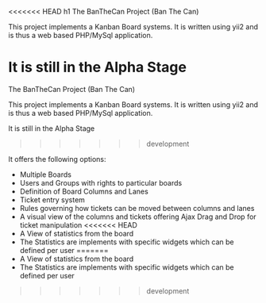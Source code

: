 <<<<<<< HEAD
h1 The BanTheCan Project (Ban The Can) 

This project implements a Kanban Board systems. It is written using yii2 and is thus a web based PHP/MySql application.

It is still in the Alpha Stage 
=======
The BanTheCan Project (Ban The Can)

This project implements a Kanban Board systems. It is written using yii2 and is thus a web based PHP/MySql application.

It is still in the Alpha Stage
>>>>>>> development

It offers the following options:
* Multiple Boards
* Users and Groups with rights to particular boards
* Definition of Board Columns and Lanes
* Ticket entry system
* Rules governing how tickets can be moved between columns and lanes
* A visual view of the columns and tickets offering Ajax Drag and Drop for ticket manipulation
<<<<<<< HEAD
* A View of statistics from the board 
* The Statistics are implements with specific widgets which can be defined per user 
=======
* A View of statistics from the board
* The Statistics are implements with specific widgets which can be defined per user

>>>>>>> development
